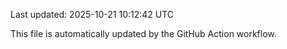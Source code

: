 Last updated: 2025-10-21 10:12:42 UTC

This file is automatically updated by the GitHub Action workflow.

